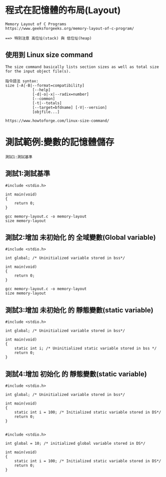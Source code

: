 # 程式在記憶體的布局(Layout)  
```
Memory Layout of C Programs
https://www.geeksforgeeks.org/memory-layout-of-c-program/
```
```
==> 特別注意 高位址(stack) 與 低位址(heap)
```
## 使用到 Linux size command
```
The size command basically lists section sizes as well as total size for the input object file(s). 

指令語法 syntax:
size [-A|-B|--format=compatibility]
            [--help]
            [-d|-o|-x|--radix=number]
            [--common]
            [-t|--totals]
            [--target=bfdname] [-V|--version]
            [objfile...]
            
https://www.howtoforge.com/linux-size-command/
```

# 測試範例:變數的記憶體儲存
```
測試1:測試基準

```

## 測試1:測試基準
```
#include <stdio.h>
 
int main(void)
{
    return 0;
}
```

```
gcc memory-layout.c -o memory-layout
size memory-layout
```

## 測試2:增加 未初始化 的 全域變數(Global variable)
```
#include <stdio.h>
 
int global; /* Uninitialized variable stored in bss*/
 
int main(void)
{
    return 0;
}
```
```
gcc memory-layout.c -o memory-layout
size memory-layout
```
## 測試3:增加 未初始化 的 靜態變數(static variable)
```
#include <stdio.h>
 
int global; /* Uninitialized variable stored in bss*/
 
int main(void)
{
    static int i; /* Uninitialized static variable stored in bss */
    return 0;
}
```

## 測試4:增加 初始化 的 靜態變數(static variable)
```
#include <stdio.h>
 
int global; /* Uninitialized variable stored in bss*/
 
int main(void)
{
    static int i = 100; /* Initialized static variable stored in DS*/
    return 0;
}
```

## 
```
#include <stdio.h>
 
int global = 10; /* initialized global variable stored in DS*/
 
int main(void)
{
    static int i = 100; /* Initialized static variable stored in DS*/
    return 0;
}
```
